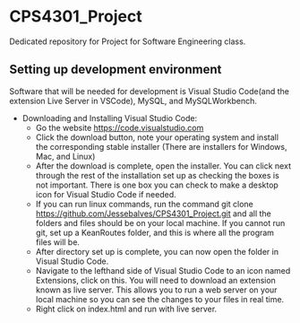 # CPS4301_Project
Dedicated repository for Project for Software Engineering class.

## Setting up development environment
Software that will be needed for development is Visual Studio Code(and the extension Live Server in VSCode), MySQL, and MySQLWorkbench. 
* Downloading and Installing Visual Studio Code:
  * Go the website https://code.visualstudio.com
  * Click the download button, note your operating system and install the corresponding stable installer (There are installers for Windows, Mac, and Linux)
  * After the download is complete, open the installer. You can click next through the rest of the installation set up as checking the boxes is not important. There is one box you can check to make a desktop icon for Visual Studio Code if needed.
  * If you can run linux commands, run the command git clone https://github.com/Jessebalves/CPS4301_Project.git and all the folders and files should be on your local machine. If you cannot run git, set up a KeanRoutes folder, and this is where all the program files will be.
  * After directory set up is complete, you can now open the folder in Visual Studio Code.
  * Navigate to the lefthand side of Visual Studio Code to an icon named Extensions, click on this. You will need to download an extension known as live server. This allows you to run a web server on your local machine so you can see the changes to your files in real time.
  * Right click on index.html and run with live server. 
